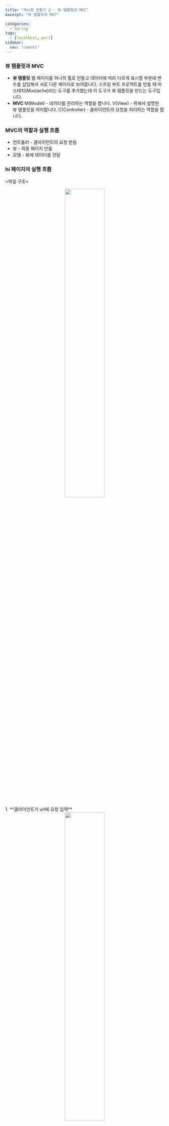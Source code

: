 ```yaml
---
title: "게시판 만들기 2 - 뷰 템플릿과 MVC"
excerpt: "뷰 템플릿과 MVC"

categories:
  - Spring
tags:
  - [localhost, port]
sidebar:
  nav: "counts"
---
```


### 뷰 템플릿과 MVC

- **뷰 템플릿**
  웹 페이지를 하나의 툴로 만들고 데이터에 따라 다르게 표시할 부분에 변수를 삽입해서 서로 다른 페이지로 보여줍니다.
  스프링 부트 프로젝트를 만들 때 머스테치(Mustache)라는 도구를 추가했는데 이 도구가 뷰 템플릿을 만드는 도구입니다.
- **MVC**
  M(Model) - 데이터를 관리하는 역할을 합니다.
  V(View) - 위에서 설명한 뷰 템플릿을 의미합니다.
  C(Controller) - 클라이언트의 요청을 처리하는 역할을 합니다.

### MVC의 역할과 실행 흐름

- 컨트롤러 - 클라이언트의 요청 받음
- 뷰 - 최종 페이지 만듦
- 모델 - 뷰에 데이터를 전달

### hi 페이지의 실행 흐름

<파일 구조>

<div align="center">
   <img src="https://github.com/dongdong8343/dongdong8343.github.io/assets/93115530/590ada20-17a6-43d4-8b3a-37b296223e90" width="50%" height="auto" />
   </div>
1. **클라이언트가 url에 요청 입력**
    
   <div align="center">
   <img src="https://github.com/dongdong8343/dongdong8343.github.io/assets/93115530/1ed4a137-c829-442d-a9df-91ace71815e3" width="50%" height="auto" />
   </div>
    
2. **컨트롤러가 url의 요청에 따라 메서드를 수행**
3. **모델 객체를 매개 변수로 가져오고 변수를 생성해서 뷰 템플릿에 데이터 전달** 
    
    → 변수에 따라 다른 뷰 템플릿 페이지 출력
    
4. **메서드를 끝내기 전에 파일 이름을 반환**
    
    ```java
    package com.example.firstproject.controller;
    
    import org.springframework.stereotype.Controller;
    import org.springframework.ui.Model;
    import org.springframework.web.bind.annotation.GetMapping;
    
    @Controller // 컨트롤러임을 선언하는 어노테이션
    public class FirstController {
        @GetMapping("/hi") // url에 localhost:8080/hi로 접속하면 greetings.mustache 파일을 반환하라는 뜻
        public String niceToMeetYou(Model model){ // model을 통해 변수 등록 가능해짐.
            model.addAttribute("username", "동동");
            return "greetings"; // greetings.mustache 파일 반환
        }
        @GetMapping("/bye")
        public String byeMan(Model model){
            model.addAttribute("username", "동동");
            return "goodbye";
        }
    }
    ```
    
5. **templates 디렉터리에서 해당 파일을 찾아서 웹 브라우저로 전송함.**
    
    doc 입력하고 tab키 누르면 아래 구조 바로 입력됨.
    
    ```java
    // 파일 이름 : greetings.mustache
    <html>
    <head>
        <meta charset="UTF-8">
        <meta name="viewport"
              content="width=device-width, user-scalable=no, initial-scale=1.0, maximum-scale=1.0, minimum-scale=1.0">
        <meta http-equiv="X-UA-Compatible" content="ie=edge">
        <title>Document</title>
    </head>
    <body>
        <h1>{{username}}님 ️안녕하세요!</h1>
    </body>
    </html>
    ```
